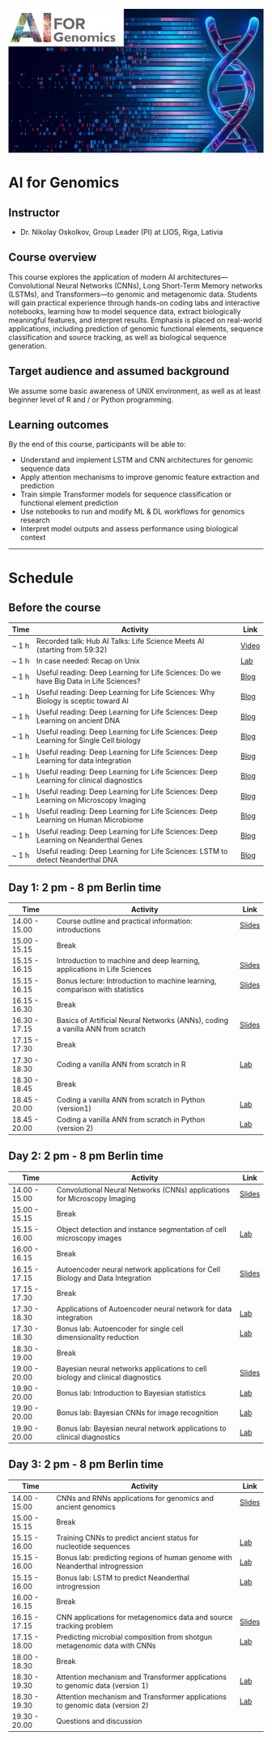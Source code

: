 ![](course_logo.jpg)

# AI for Genomics

## Instructor

- Dr. Nikolay Oskolkov, Group Leader (PI) at LIOS, Riga, Lativia

## Course overview
This course explores the application of modern AI architectures—Convolutional Neural Networks (CNNs), Long Short-Term Memory networks (LSTMs), and Transformers—to genomic and metagenomic data. Students will gain practical experience through hands-on coding labs and interactive notebooks, learning how to model sequence data, extract biologically meaningful features, and interpret results. Emphasis is placed on real-world applications, including prediction of genomic functional elements, sequence classification and source tracking, as well as biological sequence generation.

## Target audience and assumed background
We assume some basic awareness of UNIX environment, as well as at least beginner level of R and / or Python programming.

## Learning outcomes
By the end of this course, participants will be able to:
- Understand and implement LSTM and CNN architectures for genomic sequence data
- Apply attention mechanisms to improve genomic feature extraction and prediction
- Train simple Transformer models for sequence classification or functional element prediction
- Use notebooks to run and modify ML & DL workflows for genomics research
- Interpret model outputs and assess performance using biological context

---

# Schedule

## Before the course

| Time           | Activity                                                                                   | Link                                                                                                                                        |
|----------------|--------------------------------------------------------------------------------------------|---------------------------------------------------------------------------------------------------------------------------------------------|
| ~ 1 h          | Recorded talk: Hub AI Talks: Life Science Meets AI (starting from 59:32)                   | [Video](https://www.youtube.com/watch?v=X9J-NlkODmM)                                                                                        |
| ~ 1 h          | In case needed: Recap on Unix                                                              | [Lab](command-line-basics.md)                                                                                                               |
| ~ 1 h          | Useful reading: Deep Learning for Life Sciences: Do we have Big Data in Life Sciences?     | [Blog](https://medium.com/data-science/do-we-have-big-data-in-life-sciences-c6c4e9f8645c?sk=34a6924df60feb5c7805e58e6e196034)                                                                                                                                                                                                                        |
| ~ 1 h          | Useful reading: Deep Learning for Life Sciences: Why Biology is sceptic toward AI          | [Blog](https://medium.com/data-science/why-biology-is-sceptic-towards-ai-176e5747758c?sk=ffd06201fa0cbf3ca60edb69295bf7c5)                                                                                                                                                                                                                        |
| ~ 1 h          | Useful reading: Deep Learning for Life Sciences: Deep Learning on ancient DNA              | [Blog](https://medium.com/data-science/deep-learning-on-ancient-dna-df042dc3c73d?sk=2ba9fa9810175e860cd538f3443ea08a)                                                                                                                                                                                                                        |
| ~ 1 h          | Useful reading: Deep Learning for Life Sciences: Deep Learning for Single Cell biology     | [Blog](https://medium.com/data-science/deep-learning-for-single-cell-biology-935d45064438?sk=f5407fc10c171898de1ed9b4d5833914)                                                                                                                                                                                                                        |
| ~ 1 h          | Useful reading: Deep Learning for Life Sciences: Deep Learning for data integration        | [Blog](https://medium.com/data-science/deep-learning-for-data-integration-46d51601f781?sk=05dc5cd18d4c665acf8656c042d1cb45)                                                                                                                                                                                                                        |
| ~ 1 h          | Useful reading: Deep Learning for Life Sciences: Deep Learning for clinical diagnostics    | [Blog](https://medium.com/data-science/deep-learning-for-clinical-diagnostics-ca7bc254e5ac?sk=cb26d9eca5644ae19cce383744a8d18f)                                                                                                                                                                                                                        |
| ~ 1 h          | Useful reading: Deep Learning for Life Sciences: Deep Learning on Microscopy Imaging       | [Blog](https://medium.com/data-science/deep-learning-on-microscopy-imaging-865b521ec47c?sk=fbcc4a5e7ed0e989d9903886fd67bf5e)                                                                                                                                                                                                                        |
| ~ 1 h          | Useful reading: Deep Learning for Life Sciences: Deep Learning on Human Microbiome         | [Blog](https://medium.com/data-science/deep-learning-on-human-microbiome-7854fba815fc?sk=a6977e48b863688b372c5be3d9ec7409)                                                                                                                                                                                                                        |
| ~ 1 h          | Useful reading: Deep Learning for Life Sciences: Deep Learning on Neanderthal Genes        | [Blog](https://medium.com/data-science/deep-learning-on-neanderthal-genes-ad1478cf37e7?sk=bae621d1d720688669a019a15db53cfc)                                                                                                                                                                                                                        |
| ~ 1 h          | Useful reading: Deep Learning for Life Sciences: LSTM to detect Neanderthal DNA            | [Blog](https://medium.com/data-science/lstm-to-detect-neanderthal-dna-843df7e85743?sk=5d32c984ae4a0a4cfb86a73a1d26d8a2)                                                                                                                                                                                                                        |







## Day 1: 2 pm - 8 pm Berlin time

| Time           | Activity                                                                                   | Link                                                                                                                                        |
|----------------|--------------------------------------------------------------------------------------------|---------------------------------------------------------------------------------------------------------------------------------------------|
| 14.00 - 15.00  | Course outline and practical information: introductions                                    | [Slides](https://github.com/NikolayOskolkov/Physalia_AI_Genomics/raw/main/slides/course-outline-and-practical-info.pdf)                     |
| 15.00 - 15.15  | Break                                                                                      |                                                                                                                                             |
| 15.15 - 16.15  | Introduction to machine and deep learning, applications in Life Sciences                   | [Slides](https://github.com/NikolayOskolkov/Physalia_AI_Genomics/raw/main/slides/AI_Genomics_Physalia_Oskolkov_session1a.pdf)               |
| 15.15 - 16.15  | Bonus lecture: Introduction to machine learning, comparison with statistics                | [Slides](https://github.com/NikolayOskolkov/Physalia_AI_Genomics/raw/main/slides/AI_Genomics_Physalia_Oskolkov_session1ab.pdf)               |
| 16.15 - 16.30  | Break                                                                                      |                                                                                                                                             |
| 16.30 - 17.15  | Basics of Artificial Neural Networks (ANNs), coding a vanilla ANN from scratch             | [Slides](https://github.com/NikolayOskolkov/Physalia_AI_Genomics/raw/main/slides/AI_Genomics_Physalia_Oskolkov_session1b.pdf)               |
| 17.15 - 17.30  | Break                                                                                      |                                                                                                                                             |
| 17.30 - 18.30  | Coding a vanilla ANN from scratch in R                                                     | [Lab](https://html-preview.github.io/?url=https://github.com/NikolayOskolkov/Physalia_AI_Genomics/blob/main/practicals/ANNFromScratch_R.html)                                                                                                                                                                                                                                      |
| 18.30 - 18.45  | Break                                                                                      |                                                                                                                                             |
| 18.45 - 20.00  | Coding a vanilla ANN from scratch in Python (version1)                                     | [Lab](https://nbviewer.org/github/NikolayOskolkov/Physalia_AI_Genomics/blob/main/practicals/ANNFromScratch_Python.ipynb)                                                                                                                                                                                                                                |
| 18.45 - 20.00  | Coding a vanilla ANN from scratch in Python (version 2)                                    | [Lab](https://html-preview.github.io/?url=https://github.com/NikolayOskolkov/Physalia_AI_Genomics/blob/main/practicals/ANNFromScratch_Pyhton.html)                                                                                                                                                                                                                                 |



## Day 2: 2 pm - 8 pm Berlin time

| Time           | Activity                                                                                    | Link                                                                                                                                       |
|----------------|---------------------------------------------------------------------------------------------|--------------------------------------------------------------------------------------------------------------------------------------------|
| 14.00 - 15.00  | Convolutional Neural Networks (CNNs) applications for Microscopy Imaging                    | [Slides](https://github.com/NikolayOskolkov/Physalia_AI_Genomics/raw/main/slides/AI_Genomics_Physalia_Oskolkov_session2a.pdf)              |
| 15.00 - 15.15  | Break                                                                                       |                                                                                                                                            |
| 15.15 - 16.00  | Object detection and instance segmentation of cell microscopy images                        | [Lab](https://html-preview.github.io/?url=https://github.com/NikolayOskolkov/Physalia_AI_Genomics/blob/main/practicals/HumanProteinAtlas.html)                                                                                                                                                                                                                                     |
| 16.00 - 16.15  | Break                                                                                       |                                                                                                                                            |
| 16.15 - 17.15  | Autoencoder neural network applications for Cell Biology and Data Integration               | [Slides](https://github.com/NikolayOskolkov/Physalia_AI_Genomics/raw/main/slides/AI_Genomics_Physalia_Oskolkov_session2b.pdf)              |
| 17.15 - 17.30  | Break                                                                                       |                                                                                                                                            |
| 17.30 - 18.30  | Applications of Autoencoder neural network for data integration                             | [Lab](https://html-preview.github.io/?url=https://github.com/NikolayOskolkov/Physalia_AI_Genomics/blob/main/practicals/DeepLearningDataIntegration.html)                                                                                                                                                                                                                           |
| 17.30 - 18.30  | Bonus lab: Autoencoder for single cell dimensionality reduction                             | [Lab](https://html-preview.github.io/?url=https://github.com/NikolayOskolkov/Physalia_AI_Genomics/blob/main/practicals/10X_Genomics_Autoencoder.html)                                                                                                                                                                                                                           |
| 18.30 - 19.00  | Break                                                                                       |                                                                                                                                            |
| 19.00 - 20.00  | Bayesian neural networks applications to cell biology and clinical diagnostics              | [Slides](https://github.com/NikolayOskolkov/Physalia_AI_Genomics/raw/main/slides/AI_Genomics_Physalia_Oskolkov_session2c.pdf)              |
| 19.90 - 20.00  | Bonus lab: Introduction to Bayesian statistics                                              | [Lab](https://html-preview.github.io/?url=https://github.com/NikolayOskolkov/Physalia_AI_Genomics/blob/main/practicals/BayesIntro.html)                                                                                               |                                                                                                                                            |
| 19.90 - 20.00  | Bonus lab: Bayesian CNNs for image recognition                                              | [Lab](https://html-preview.github.io/?url=https://github.com/NikolayOskolkov/Physalia_AI_Genomics/blob/main/practicals/CIFAR10_Bayesian.html)                                                                                         |                                                                                                                                            |
| 19.90 - 20.00  | Bonus lab: Bayesian neural network applications to clinical diagnostics                     | [Lab](https://html-preview.github.io/?url=https://github.com/NikolayOskolkov/Physalia_AI_Genomics/blob/main/practicals/BayesianDeepLearning.html)                                                                                     |                                                                                                                                            |



## Day 3: 2 pm - 8 pm Berlin time

| Time           | Activity                                                                                        | Link                                                                                                                                   |
|----------------|-------------------------------------------------------------------------------------------------|----------------------------------------------------------------------------------------------------------------------------------------|
| 14.00 - 15.00  | CNNs and RNNs applications for genomics and ancient genomics                                    | [Slides](https://github.com/NikolayOskolkov/Physalia_AI_Genomics/raw/main/slides/AI_Genomics_Physalia_Oskolkov_session3a.pdf)          |
| 15.00 - 15.15  | Break                                                                                           |                                                                                                                                        |
| 15.15 - 16.00  | Training CNNs to predict ancient status for nucleotide sequences                                | [Lab](https://html-preview.github.io/?url=https://github.com/NikolayOskolkov/Physalia_AI_Genomics/blob/main/practicals/DeepLearningAncientDNA.html)                                                                                                                                                                                                                                |
| 15.15 - 16.00  | Bonus lab: predicting regions of human genome with Neanderthal introgression                    | [Lab](https://html-preview.github.io/?url=https://github.com/NikolayOskolkov/Physalia_AI_Genomics/blob/main/practicals/DeepLearningNeanderthalIntrogression.html)                                                                                                                                                                                                                  |
| 15.15 - 16.00  | Bonus lab: LSTM to predict Neanderthal introgression                                            | [Lab](https://html-preview.github.io/?url=https://github.com/NikolayOskolkov/Physalia_AI_Genomics/blob/main/practicals/NeanderthalIntrogression.html)                                                                                                                                                                                                                  |
| 16.00 - 16.15  | Break                                                                                           |                                                                                                                                        |
| 16.15 - 17.15  | CNN applications for metagenomics data and source tracking problem                              | [Slides](https://github.com/NikolayOskolkov/Physalia_AI_Genomics/raw/main/slides/AI_Genomics_Physalia_Oskolkov_session3b.pdf)          |
| 17.15 - 18.00  | Predicting microbial composition from shotgun metagenomic data with CNNs                        | [Lab](https://html-preview.github.io/?url=https://github.com/NikolayOskolkov/Physalia_AI_Genomics/blob/main/practicals/DeepLearningMicrobiome.html)                                                                                                                                                                                                                                |
| 18.00 - 18.30  | Break                                                                                           |                                                                                                                                        |
| 18.30 - 19.30  | Attention mechanism and Transformer applications to genomic data (version 1)                    | [Lab](https://nbviewer.org/github/NikolayOskolkov/Physalia_AI_Genomics/blob/main/practicals/Attention.ipynb)                                                                                                                                                                                                                                |
| 18.30 - 19.30  | Attention mechanism and Transformer applications to genomic data (version 2)                    | [Lab](https://html-preview.github.io/?url=https://github.com/NikolayOskolkov/Physalia_AI_Genomics/blob/main/practicals/Attention.html)                                                                                                                                                                                                                                             |
| 19.30 - 20.00  | Questions and discussion                                                                        |                                                                                                                                        |


